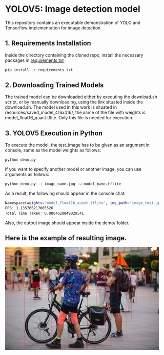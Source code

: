 # YOLOV5: Image detection model
This repository contains an executable demonstration of YOLO and Tensorflow implementation for image detection.

## 1. Requirements Installation
Inside the directory containing the cloned repo, install the necessary packages in [requirements.txt](https://github.com/berezerker/YOLO_cv_HSE/blob/main/demo/requirements.txt)

```bash
pip install -r requirements.txt
```
## 2. Downloading Trained Models

The trained model can be downloaded either by executing the download.sh script, or by manually downloading, using the link situated inside the download.sh.
The model used in this work is situated in resources/saved_model_416x416/, the name of the file with weights is model_float16_quant.tflite. Only this file is needed for execution.

## 3.  YOLOV5 Execution in Python

To execute the model, the test_image has to be given as an argument in console, same as the model weights as follows:
```bash
python demo.py
```
If you want to specify another model or another image, you can use arguments as follows:
```bash
python demo.py -i image_name.jpg -w model_name.tflite
```
As a result, the following should appear in the console chat:
```bash
Namespace(weights='model_float16_quant.tflite', img_path='image_test.jpeg', img_size=416, conf_thres=0.25, iou_thres=0.45)
FPS: 1.135766217005526
Total Time Taken: 0.8804628849029541
```
Also, the output image should appear inside the demo/ folder.

## Here is the example of resulting image.

![Example output of the model](image_testyolov5_output.jpg)
